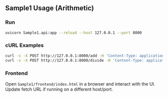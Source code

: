## Sample1 Usage (Arithmetic)

### Run
```bash
uvicorn Sample1.api:app --reload --host 127.0.0.1 --port 8000
```

### cURL Examples
```bash
curl -s -X POST http://127.0.0.1:8000/add -H 'Content-Type: application/json' -d '{"x":2,"y":3}'
curl -s -X POST http://127.0.0.1:8000/divide -H 'Content-Type: application/json' -d '{"x":6,"y":0}'
```

### Frontend
Open `Sample1/frontend/index.html` in a browser and interact with the UI. Update fetch URL if running on a different host/port.
